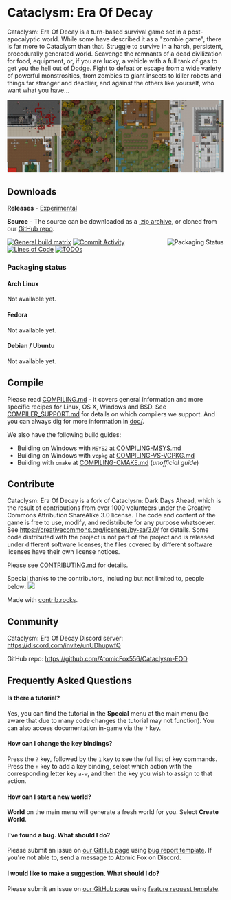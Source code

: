 # Cataclysm: Era Of Decay

Cataclysm: Era Of Decay is a turn-based survival game set in a post-apocalyptic world. While some have described it as a "zombie game", there is far more to Cataclysm than that. Struggle to survive in a harsh, persistent, procedurally generated world. Scavenge the remnants of a dead civilization for food, equipment, or, if you are lucky, a vehicle with a full tank of gas to get you the hell out of Dodge. Fight to defeat or escape from a wide variety of powerful monstrosities, from zombies to giant insects to killer robots and things far stranger and deadlier, and against the others like yourself, who want what you have...

<p align="center">
    <img src="./data/screenshots/ultica-showcase-sep-2021.png" alt="Tileset: Ultica">
</p>

## Downloads

**Releases** - [Experimental](https://github.com/AtomicFox556/Cataclysm-EOD/releases)

**Source** - The source can be downloaded as a [.zip archive](https://github.com/AtomicFox556/Cataclysm-EOD/archive/master.zip), or cloned from our [GitHub repo](https://github.com/AtomicFox556/Cataclysm-EOD/).

<a href="https://repology.org/project/cataclysm-dda/versions">
    <img src="https://repology.org/badge/vertical-allrepos/cataclysm-dda.svg" alt="Packaging Status" align="right">
</a>

[![General build matrix](https://github.com/CleverRaven/Cataclysm-DDA/actions/workflows/matrix.yml/badge.svg)](https://github.com/CleverRaven/Cataclysm-DDA/actions/workflows/matrix.yml)
[![Commit Activity](https://img.shields.io/github/commit-activity/m/AtomicFox556/Cataclysm-EOD)](https://github.com/AtomicFox556/Cataclysm-EOD/graphs/contributors)
[![Lines of Code](https://tokei.rs/b1/github/AtomicFox556/Cataclysm-EOD?category=code)](https://github.com/XAMPPRocky/tokei)
[![TODOs](https://badgen.net/https/api.tickgit.com/badgen/github.com/AtomicFox556/Cataclysm-EOD)](https://www.tickgit.com/browse?repo=github.com/AtomicFox556/Cataclysm-EOD)

### Packaging status

#### Arch Linux

Not available yet.

#### Fedora

Not available yet.

#### Debian / Ubuntu

Not available yet.

## Compile

Please read [COMPILING.md](doc/COMPILING/COMPILING.md) - it covers general information and more specific recipes for Linux, OS X, Windows and BSD. See [COMPILER_SUPPORT.md](doc/COMPILING/COMPILER_SUPPORT.md) for details on which compilers we support. And you can always dig for more information in [doc/](https://github.com/AtomicFox556/Cataclysm-EOD/tree/master/doc).

We also have the following build guides:
* Building on Windows with `MSYS2` at [COMPILING-MSYS.md](doc/COMPILING/COMPILING-MSYS.md)
* Building on Windows with `vcpkg` at [COMPILING-VS-VCPKG.md](doc/COMPILING/COMPILING-VS-VCPKG.md)
* Building with `cmake` at [COMPILING-CMAKE.md](doc/COMPILING/COMPILING-CMAKE.md)  (*unofficial guide*)

## Contribute

Cataclysm: Era Of Decay is a fork of Cataclysm: Dark Days Ahead, which is the result of contributions from over 1000 volunteers under the Creative Commons Attribution ShareAlike 3.0 license. The code and content of the game is free to use, modify, and redistribute for any purpose whatsoever. See https://creativecommons.org/licenses/by-sa/3.0/ for details.
Some code distributed with the project is not part of the project and is released under different software licenses; the files covered by different software licenses have their own license notices.

Please see [CONTRIBUTING.md](doc/CONTRIBUTING.md) for details.

Special thanks to the contributors, including but not limited to, people below:
<a href="https://github.com/atomicfox556/cataclysm-eod/graphs/contributors">
  <img src="https://contrib.rocks/image?repo=atomicfox556/cataclysm-eod" />
</a>

Made with [contrib.rocks](https://contrib.rocks).

## Community

Cataclysm: Era Of Decay Discord server: https://discord.com/invite/unUDhupwfQ

GitHub repo:
https://github.com/AtomicFox556/Cataclysm-EOD

## Frequently Asked Questions

#### Is there a tutorial?

Yes, you can find the tutorial in the **Special** menu at the main menu (be aware that due to many code changes the tutorial may not function). You can also access documentation in-game via the `?` key.

#### How can I change the key bindings?

Press the `?` key, followed by the `1` key to see the full list of key commands. Press the `+` key to add a key binding, select which action with the corresponding letter key `a-w`, and then the key you wish to assign to that action.

#### How can I start a new world?

**World** on the main menu will generate a fresh world for you. Select **Create World**.

#### I've found a bug. What should I do?

Please submit an issue on [our GitHub page](https://github.com/AtomicFox556/Cataclysm-EOD/issues/) using [bug report template](https://github.com/AtomicFox556/Cataclysm-EOD/issues/new?template=bug_report.md). If you're not able to, send a message to Atomic Fox on Discord.


#### I would like to make a suggestion. What should I do?

Please submit an issue on [our GitHub page](https://github.com/AtomicFox556/Cataclysm-EOD/issues/) using [feature request template](https://github.com/AtomicFox556/Cataclysm-EOD/issues/new?template=feature_request.md).